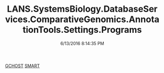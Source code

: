 ﻿---
title: LANS.SystemsBiology.DatabaseServices.ComparativeGenomics.AnnotationTools.Settings.Programs
date: 6/13/2016 8:14:35 PM
---

[GCHOST](T-LANS.SystemsBiology.DatabaseServices.ComparativeGenomics.AnnotationTools.Settings.Programs.GCHOST.html)
[SMART](T-LANS.SystemsBiology.DatabaseServices.ComparativeGenomics.AnnotationTools.Settings.Programs.SMART.html)
